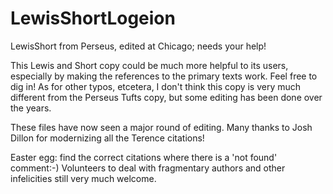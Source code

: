 # LewisShortLogeion
LewisShort from Perseus, edited at Chicago; needs your help! 

This Lewis and Short copy could be much more helpful to its users, especially by making the references to the primary texts work. 
Feel free to dig in! As for other typos, etcetera, I don't think this copy is very much different from the Perseus Tufts copy, 
but some editing has been done over the years. 

These files have now seen a major round of editing. Many thanks to Josh Dillon for modernizing all the Terence citations!

Easter egg: find the correct citations where there is a 'not found' comment:-) Volunteers to deal with fragmentary authors and other infelicities still very much welcome. 
